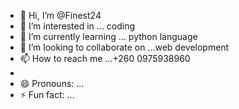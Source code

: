 - 👋 Hi, I’m @Finest24
- 👀 I’m interested in ... coding 
- 🌱 I’m currently learning ... python language 
- 💞️ I’m looking to collaborate on ...web development 
- 📫 How to reach me ...+260 0975938960
- 
- 😄 Pronouns: ...
- ⚡ Fun fact: ...

<!---
Finest24/Finest24 is a ✨ special ✨ repository because its `README.md` (this file) appears on your GitHub profile.
You can click the Preview link to take a look at your changes.
--->

